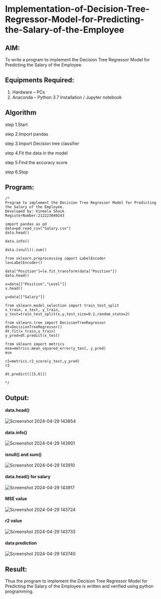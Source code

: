 # Implementation-of-Decision-Tree-Regressor-Model-for-Predicting-the-Salary-of-the-Employee

## AIM:
To write a program to implement the Decision Tree Regressor Model for Predicting the Salary of the Employee.

## Equipments Required:
1. Hardware – PCs
2. Anaconda – Python 3.7 Installation / Jupyter notebook

## Algorithm
step 1.Start

step 2.Import pandas

step 3.Import Decision tree classifier

step 4.Fit the data in the model

step 5.Find the accuracy score

step 6.Stop
## Program:
```
/*
Program to implement the Decision Tree Regressor Model for Predicting the Salary of the Employee.
Developed by: Vineela Shaik
RegisterNumber:212223040243
```
```
import pandas as pd
data=pd.read_csv("Salary.csv")
data.head()

data.info()

data.isnull().sum()

from sklearn.preprocessing import LabelEncoder
le=LabelEncoder()

data["Position"]=le.fit_transform(data["Position"])
data.head()

x=data[["Position","Level"]]
x.head()

y=data[["Salary"]]

from sklearn.model_selection import train_test_split
x_train, x_test, y_train, y_test=train_test_split(x,y,test_size=0.2,random_state=2)

from sklearn.tree import DecisionTreeRegressor
dt=DecisionTreeRegressor()
dt.fit(x_train,y_train)
y_pred=dt.predict(x_test)

from sklearn import metrics
mse=metrics.mean_squared_error(y_test, y_pred)
mse

r2=metrics.r2_score(y_test,y_pred)
r2

dt.predict([[5,6]])

*/
```

## Output:
#### data.head()
![Screenshot 2024-04-29 143854](https://github.com/Aadithya2201/Implementation-of-Decision-Tree-Regressor-Model-for-Predicting-the-Salary-of-the-Employee/assets/145917810/305d2c04-01f2-465e-8953-4acde0713fbf)

#### data.info()
![Screenshot 2024-04-29 143901](https://github.com/Aadithya2201/Implementation-of-Decision-Tree-Regressor-Model-for-Predicting-the-Salary-of-the-Employee/assets/145917810/df271736-47a0-447b-ba19-beda38d16a77)

#### isnull() and sum()
![Screenshot 2024-04-29 143910](https://github.com/Aadithya2201/Implementation-of-Decision-Tree-Regressor-Model-for-Predicting-the-Salary-of-the-Employee/assets/145917810/33581fd8-b8df-4ce0-b377-d2559b1b8e4e)

#### data.head() for salary 
![Screenshot 2024-04-29 143917](https://github.com/Aadithya2201/Implementation-of-Decision-Tree-Regressor-Model-for-Predicting-the-Salary-of-the-Employee/assets/145917810/190a42cc-6c91-4b5e-b48d-3f7be30871fc)

#### MSE value
![Screenshot 2024-04-29 143724](https://github.com/Aadithya2201/Implementation-of-Decision-Tree-Regressor-Model-for-Predicting-the-Salary-of-the-Employee/assets/145917810/939edbfa-455b-4470-990e-010f7618bb4f)

#### r2 value
![Screenshot 2024-04-29 143733](https://github.com/Aadithya2201/Implementation-of-Decision-Tree-Regressor-Model-for-Predicting-the-Salary-of-the-Employee/assets/145917810/a994dac2-840f-4b76-a6eb-9ab12ab8a31e)

#### data prediction
![Screenshot 2024-04-29 143740](https://github.com/Aadithya2201/Implementation-of-Decision-Tree-Regressor-Model-for-Predicting-the-Salary-of-the-Employee/assets/145917810/c73ce68c-a5c1-4c3f-80c0-5970c8115ddf)

## Result:
Thus the program to implement the Decision Tree Regressor Model for Predicting the Salary of the Employee is written and verified using python programming.
